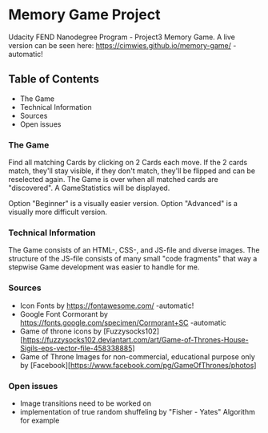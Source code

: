 # Memory Game Project

Udacity FEND Nanodegree Program - Project3 Memory Game.
A live version can be seen here: https://cimwies.github.io/memory-game/ - automatic!

## Table of Contents

* The Game
* Technical Information
* Sources
* Open issues 

### The Game

Find all matching Cards by clicking on 2 Cards each move. 
If the 2 cards match, they'll stay visible, if they don't match, they'll be flipped and can be reselected again.
The Game is over when all matched cards are "discovered". A GameStatistics will be displayed.

Option "Beginner" is a visually easier version.
Option "Advanced" is a visually more difficult version.

### Technical Information

The Game consists of an HTML-, CSS-, and JS-file and diverse images.
The structure of the JS-file consists of many small "code fragments" that way a stepwise Game development was easier to handle for me.

### Sources

* Icon Fonts by https://fontawesome.com/ -automatic!
* Google Font Cormorant by https://fonts.google.com/specimen/Cormorant+SC -automatic
* Game of throne icons by [Fuzzysocks102][https://fuzzysocks102.deviantart.com/art/Game-of-Thrones-House-Sigils-eps-vector-file-458338885] 
* Game of Throne Images for non-commercial, educational purpose only by [Facebook][https://www.facebook.com/pg/GameOfThrones/photos] 

### Open issues

* Image transitions need to be worked on
* implementation of true random shuffeling by "Fisher - Yates" Algorithm for example


